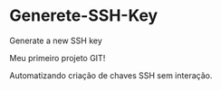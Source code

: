 # Generete-SSH-Key
Generate a new SSH key

Meu primeiro projeto GIT!

Automatizando criação de chaves SSH sem interação.
